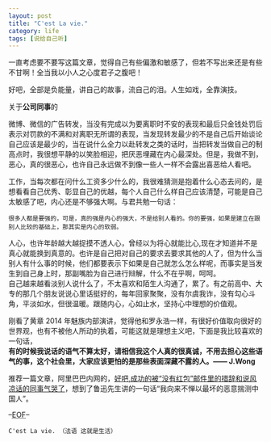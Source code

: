 ```yaml
---
layout: post
title: "C'est La vie."
category: life
tags: [说给自己听]
---
```


一直考虑要不要写这篇文章，觉得自己有些偏激和敏感了，但若不写出来还是有些不甘啊！全当我以小人之心度君子之腹吧！


好吧，全部是负能量，讲自己的故事，流自己的泪。人生如戏，全靠演技。

<!--break-->

关于**公司同事**的  

微博、微信的广告转发，当没有完成以为要离职时不安的表现和最后只金钱处罚后表示对罚款的不满和对离职无所谓的表现，当发现转发最少的不是自己后开始谈论自己应该是最少的，当在说什么全力以赴转发之类的话时，当把转发当做自己的制高点时，我很想平静的以笑脸相迎，把厌恶埋藏在内心最深处。但是，我做不到，恶心，真的很恶心，也许自己永远做不到像一些人一样不会露出喜恶给人看吧。


工作，当每次都在问什么工资多少什么的，我很难猜测是抱着什么心态去问的，是想看看自己优秀、彰显自己的优越，每个人自己什么样自己应该清楚，可能是自己太敏感了吧，内心还是不够强大啊。与君共勉一句话：

	很多人都是要强的，可是，真的强是内心的强大，不是给别人看的。你的要强，如果是建立在跟别人比较的基础上，那其实是内心的软弱。

人心，也许年龄越大越捉摸不透人心，曾经以为将心就能比心,现在才知道并不是真心就能换到真意的。也许是自己把对自己的要求去要求其他的人了，但为什么当别人有什么事的时候，他们都要表示下如果是自己就怎么怎么样呢，而事实是当发生到自己身上时，那副嘴脸为自己进行辩解，什么不在乎啊，呵呵。  
自己越来越看淡别人说什么了，不太喜欢和陌生人沟通了，累了。有之前高中、大专的那几个朋友说说心里话挺好的，每年回家聚聚，没有尔虞我诈，没有勾心斗角，平淡如水，但很温暖。跟随内心，心如止水，坚持心中理想的价值观。


刚看了黄章 2014 年魅族内部演讲，觉得他和罗永浩一样，有很好价值取向很好的世界观，也有不被他人所动的执着，可能这就是理想主义吧，下面是我比较喜欢的一句话，  
**有的时候我说话的语气不算太好，请相信我这个人真的很真诚，不用去担心这些语气的事，这个社会里，大家应该更怕的是那些表面深藏不露的人。—— J.Wong**


推荐一篇文章，阿里巴巴内网的，[好吧,成功的被“没有红包”邮件里的措辞和说风凉话的同事气哭了](http://c.blog.sina.com.cn/profile.php?blogid=61d60bb289000uan)，想到了鲁迅先生讲的一句话“我向来不惮以最坏的恶意揣测中国人”。


–<abbr title="End of file">EOF</abbr>–


	C'est La vie. （法语 这就是生活）

